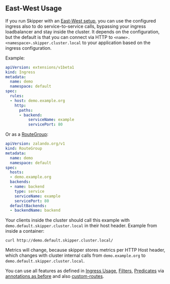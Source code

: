 ## East-West Usage

If you run Skipper with an [East-West
setup](ingress-controller.md#run-as-api-gateway-with-east-west-setup),
you can use the configured ingress also to do service-to-service
calls, bypassing your ingress loadbalancer and stay inside the
cluster. It depends on the configuration, but the default is that you
can connect via HTTP to  `<name>.<namespace>.skipper.cluster.local`
to your application based on the ingress configuration.

Example:

```yaml
apiVersion: extensions/v1beta1
kind: Ingress
metadata:
  name: demo
  namespace: default
spec:
  rules:
  - host: demo.example.org
    http:
      paths:
      - backend:
          serviceName: example
          servicePort: 80
```

Or as a [RouteGroup](../routegroups/):

```yaml
apiVersion: zalando.org/v1
kind: RouteGroup
metadata:
  name: demo
  namespace: default
spec:
  hosts:
  - demo.example.org
  backends:
  - name: backend
    type: service
    serviceName: example
    servicePort: 80
  defaultBackends:
  - backendName: backend
```

Your clients inside the cluster should call this example with
`demo.default.skipper.cluster.local` in their host header. Example
from inside a container:

```
curl http://demo.default.skipper.cluster.local/
```

Metrics will change, because skipper stores metrics per HTTP Host
header, which changes with cluster internal calls from
`demo.example.org` to `demo.default.skipper.cluster.local`.

You can use all features as defined in [Ingress
Usage](ingress-usage.md), [Filters](../reference/filters.md),
[Predicates](../reference/predicates.md) via [annotations as
before](ingress-usage.md#filters-and-predicates) and also [custom-routes](ingress-usage.md#custom-routes).
